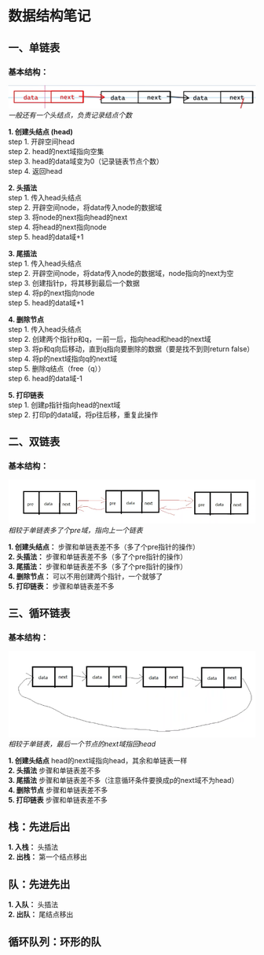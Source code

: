 # 数据结构笔记

## 一、单链表

### 基本结构：
![Alt text](./picture/image.png)
*一般还有一个头结点，负责记录结点个数*

**1. 创建头结点 (head)**  
    step 1. 开辟空间head  
    step 2. head的next域指向空集  
    step 3. head的data域变为0（记录链表节点个数）  
    step 4. 返回head  

**2. 头插法**  
    step 1. 传入head头结点  
    step 2. 开辟空间node，将data传入node的数据域  
    step 3. 将node的next指向head的next  
    step 4. 将head的next指向node  
    step 5. head的data域+1  

**3. 尾插法**  
    step 1. 传入head头结点  
    step 2. 开辟空间node，将data传入node的数据域，node指向的next为空  
    step 3. 创建指针p，将其移到最后一个数据  
    step 4. 将p的next指向node  
    step 5. head的data域+1  

**4. 删除节点**  
    step 1. 传入head头结点  
    step 2. 创建两个指针p和q，一前一后，指向head和head的next域  
    step 3. 将p和q向后移动，直到q指向要删除的数据（要是找不到则return false）  
    step 4. 将p的next域指向q的next域  
    step 5. 删除q结点（free（q））  
    step 6. head的data域-1  

**5. 打印链表**  
    step 1. 创建p指针指向head的next域  
    step 2. 打印p的data域，将p往后移，重复此操作  

## 二、双链表

### 基本结构：
![Alt text](./picture/image-2.png)  
*相较于单链表多了个pre域，指向上一个链表*

**1. 创建头结点：** 步骤和单链表差不多（多了个pre指针的操作）  
**2. 头插法：** 步骤和单链表差不多（多了个pre指针的操作）  
**3. 尾插法：** 步骤和单链表差不多（多了个pre指针的操作）  
**4. 删除节点：** 可以不用创建两个指针，一个就够了  
**5. 打印链表：** 步骤和单链表差不多  

## 三、循环链表

### 基本结构：
![Alt text](./picture/image-3.png)
*相较于单链表，最后一个节点的next域指回head*

**1. 创建头结点** head的next域指向head，其余和单链表一样  
**2. 头插法** 步骤和单链表差不多  
**3. 尾插法** 步骤和单链表差不多（注意循环条件要换成p的next域不为head）  
**4. 删除节点** 步骤和单链表差不多  
**5. 打印链表** 步骤和单链表差不多  

## 栈：先进后出

**1. 入栈：** 头插法  
**2. 出栈：** 第一个结点移出  

## 队：先进先出

**1. 入队：** 头插法  
**2. 出队：** 尾结点移出  

## 循环队列：环形的队
